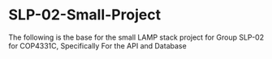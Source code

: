 # SLP-02-Small-Project
The following is the base for the small LAMP stack project for Group SLP-02 for COP4331C, Specifically For the API and Database
